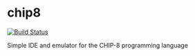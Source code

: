 chip8
=====
[![Build Status](https://travis-ci.org/jfrohnhofen/chip8.svg)](https://travis-ci.org/jfrohnhofen/chip8)

Simple IDE and emulator for the CHIP-8 programming language
